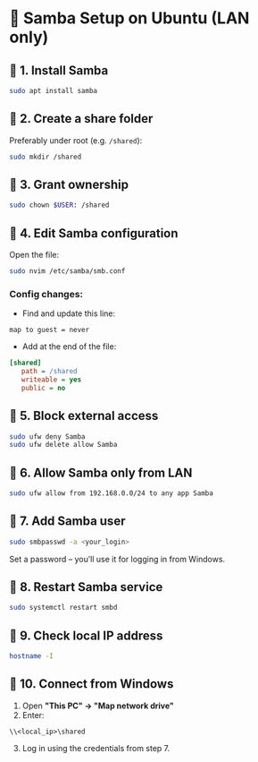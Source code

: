 # 📧 Samba Setup on Ubuntu (LAN only)

## 🔹 1. Install Samba

```bash
sudo apt install samba
```

## 🔹 2. Create a share folder

Preferably under root (e.g. `/shared`):

```bash
sudo mkdir /shared
```

## 🔹 3. Grant ownership

```bash
sudo chown $USER: /shared
```

## 🔹 4. Edit Samba configuration

Open the file:

```bash
sudo nvim /etc/samba/smb.conf
```

### Config changes:

- Find and update this line:

```
map to guest = never
```

- Add at the end of the file:

```ini
[shared]
   path = /shared
   writeable = yes
   public = no
```

## 🔹 5. Block external access

```bash
sudo ufw deny Samba
sudo ufw delete allow Samba
```

## 🔹 6. Allow Samba only from LAN

```bash
sudo ufw allow from 192.168.0.0/24 to any app Samba
```

## 🔹 7. Add Samba user

```bash
sudo smbpasswd -a <your_login>
```

Set a password – you’ll use it for logging in from Windows.

## 🔹 8. Restart Samba service

```bash
sudo systemctl restart smbd
```

## 🔹 9. Check local IP address

```bash
hostname -I
```

## 🔹 10. Connect from Windows

1. Open **"This PC" → "Map network drive"**
2. Enter:

```
\\<local_ip>\shared
```

3. Log in using the credentials from step 7.

